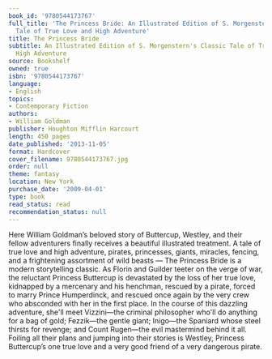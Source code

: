 ```yaml
---
book_id: '9780544173767'
full_title: 'The Princess Bride: An Illustrated Edition of S. Morgenstern''s Classic
  Tale of True Love and High Adventure'
title: The Princess Bride
subtitle: An Illustrated Edition of S. Morgenstern's Classic Tale of True Love and
  High Adventure
source: Bookshelf
owned: true
isbn: '9780544173767'
language:
- English
topics:
- Contemporary Fiction
authors:
- William Goldman
publisher: Houghton Mifflin Harcourt
length: 450 pages
date_published: '2013-11-05'
format: Hardcover
cover_filename: 9780544173767.jpg
order: null
theme: fantasy
location: New York
purchase_date: '2009-04-01'
type: book
read_status: read
recommendation_status: null
---
```

Here William Goldman’s beloved story of Buttercup, Westley, and their fellow adventurers finally receives a beautiful illustrated treatment.
A tale of true love and high adventure, pirates, princesses, giants, miracles, fencing, and a frightening assortment of wild beasts — The Princess Bride is a modern storytelling classic.
As Florin and Guilder teeter on the verge of war, the reluctant Princess Buttercup is devastated by the loss of her true love, kidnapped by a mercenary and his henchman, rescued by a pirate, forced to marry Prince Humperdinck, and rescued once again by the very crew who absconded with her in the first place. In the course of this dazzling adventure, she'll meet Vizzini—the criminal philosopher who'll do anything for a bag of gold; Fezzik—the gentle giant; Inigo—the Spaniard whose steel thirsts for revenge; and Count Rugen—the evil mastermind behind it all. Foiling all their plans and jumping into their stories is Westley, Princess Buttercup’s one true love and a very good friend of a very dangerous pirate.
